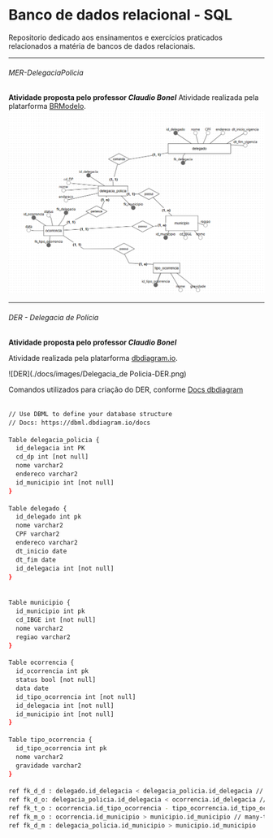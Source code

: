 # Banco de dados relacional - SQL
Repositorio dedicado aos ensinamentos e exercícios praticados relacionados a matéria de bancos de dados relacionais.

---

###### MER-DelegaciaPolicia
**Atividade proposta pelo professor *Claudio Bonel***
Atividade realizada pela platarforma [BRModelo](https://app.brmodeloweb.com/).
![MER](./docs/images/MER-DelegaciaPolicia.png)

---

###### DER - Delegacia de Polícia

**Atividade proposta pelo professor *Claudio Bonel***

Atividade realizada pela platarforma [dbdiagram.io](https://dbdiagram.io/).

![DER](./docs/images/Delegacia_de Policia-DER.png)

Comandos utilizados para criação do DER, conforme [Docs dbdiagram](https://dbml.dbdiagram.io/docs)
```bash

// Use DBML to define your database structure
// Docs: https://dbml.dbdiagram.io/docs

Table delegacia_policia {
  id_delegacia int PK
  cd_dp int [not null]
  nome varchar2
  endereco varchar2
  id_municipio int [not null]
}

Table delegado {
  id_delegado int pk
  nome varchar2
  CPF varchar2
  endereco varchar2
  dt_inicio date
  dt_fim date
  id_delegacia int [not null]
}


Table municipio {
  id_municipio int pk
  cd_IBGE int [not null]
  nome varchar2
  regiao varchar2
}

Table ocorrencia {
  id_ocorrencia int pk
  status bool [not null]
  data date
  id_tipo_ocorrencia int [not null]
  id_delegacia int [not null]
  id_municipio int [not null]
}

Table tipo_ocorrencia {
  id_tipo_ocorrencia int pk
  nome varchar2
  gravidade varchar2
}

ref fk_d_d : delegado.id_delegacia < delegacia_policia.id_delegacia // one-to-many
ref fk_d_o: delegacia_policia.id_delegacia < ocorrencia.id_delegacia // one-to-many
ref fk_t_o : ocorrencia.id_tipo_ocorrencia - tipo_ocorrencia.id_tipo_ocorrencia // one-to-one
ref fk_m_o : ocorrencia.id_municipio > municipio.id_municipio // many-to-one
ref fk_d_m : delegacia_policia.id_municipio > municipio.id_municipio


```